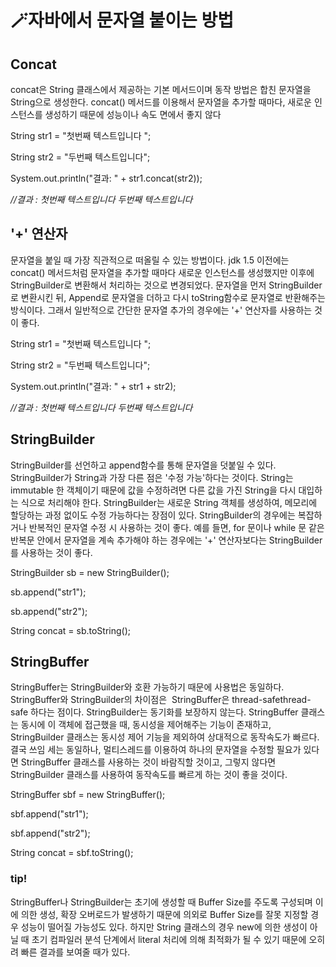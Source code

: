 # **🪄자바에서 문자열 붙이는 방법**

## **Concat**

concat은 String 클래스에서 제공하는 기본 메서드이며 동작 방법은 합친 문자열을 String으로 생성한다. concat() 메서드를 이용해서 문자열을 추가할 때마다, 새로운 인스턴스를 생성하기 때문에 성능이나 속도 면에서 좋지 않다

String str1 = "첫번째 텍스트입니다 ";

String str2 = "두번째 텍스트입니다";

System.out.println("결과: " + str1.concat(str2));

*//결과 : 첫번째 텍스트입니다 두번째 텍스트입니다*

## **'+' 연산자**

문자열을 붙일 때 가장 직관적으로 떠올릴 수 있는 방법이다. jdk 1.5 이전에는 concat() 메서드처럼 문자열을 추가할 때마다 새로운 인스턴스를 생성했지만 이후에 StringBuilder로 변환해서 처리하는 것으로 변경되었다. 문자열을 먼저 StringBuilder로 변환시킨 뒤, Append로 문자열을 더하고 다시 toString함수로 문자열로 반환해주는 방식이다. 그래서 일반적으로 간단한 문자열 추가의 경우에는 '+' 연산자를 사용하는 것이 좋다.

String str1 = "첫번째 텍스트입니다 ";

String str2 = "두번째 텍스트입니다";

System.out.println("결과: " + str1 + str2);

*//결과 : 첫번째 텍스트입니다 두번째 텍스트입니다*

## **StringBuilder**

StringBuilder를 선언하고 append함수를 통해 문자열을 덧붙일 수 있다. StringBuilder가 String과 가장 다른 점은 '수정 가능'하다는 것이다. String는 immutable 한 객체이기 때문에 값을 수정하려면 다른 값을 가진 String을 다시 대입하는 식으로 처리해야 한다. StringBuilder는 새로운 String 객체를 생성하여, 메모리에 할당하는 과정 없이도 수정 가능하다는 장점이 있다. StringBuilder의 경우에는 복잡하거나 반복적인 문자열 수정 시 사용하는 것이 좋다. 예를 들면, for 문이나 while 문 같은 반복문 안에서 문자열을 계속 추가해야 하는 경우에는 '+' 연산자보다는 StringBuilder를 사용하는 것이 좋다.

StringBuilder sb = new StringBuilder();

sb.append("str1");

sb.append("str2");

String concat = sb.toString();

## **StringBuffer**

StringBuffer는 StringBuilder와 호환 가능하기 때문에 사용법은 동일하다. StringBuffer와 StringBuilder의 차이점은  StringBuffer은 thread-safethread-safe 하다는 점이다. StringBuilder는 동기화를 보장하지 않는다. StringBuffer 클래스는 동시에 이 객체에 접근했을 때, 동시성을 제어해주는 기능이 존재하고, StringBuilder 클래스는 동시성 제어 기능을 제외하여 상대적으로 동작속도가 빠르다. 결국 쓰임 세는 동일하나, 멀티스레드를 이용하여 하나의 문자열을 수정할 필요가 있다면 StringBuffer 클래스를 사용하는 것이 바람직할 것이고, 그렇지 않다면 StringBuilder 클래스를 사용하여 동작속도를 빠르게 하는 것이 좋을 것이다.

StringBuffer sbf = new StringBuffer();

sbf.append("str1");

sbf.append("str2");

String concat = sbf.toString();

### **tip!**

StringBuffer나 StringBuilder는 초기에 생성할 때 Buffer Size를 주도록 구성되며 이에 의한 생성, 확장 오버로드가 발생하기 때문에 의외로 Buffer Size를 잘못 지정할 경우 성능이 떨어질 가능성도 있다. 하지만 String 클래스의 경우 new에 의한 생성이 아닐 때 초기 컴파일러 분석 단계에서 literal 처리에 의해 최적화가 될 수 있기 때문에 오히려 빠른 결과를 보여줄 때가 있다.
